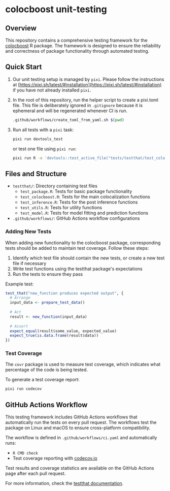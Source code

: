 # colocboost unit-testing

## Overview

This repository contains a comprehensive testing framework for the [colocboost](https://github.com/StatFunGen/colocboost) R package. The framework is designed to ensure the reliability and correctness of package functionality through automated testing.

## Quick Start
   
1. Our unit testing setup is managed by `pixi`.  Please follow the instructions at [https://pixi.sh/latest/#installation](https://pixi.sh/latest/#installation) if you have not already installed `pixi`.

2. In the root of this repository, run the helper script to create a pixi.toml file.  This file is deliberately ignored in `.gitignore` because it is ephemeral and will be regenerated whenever CI is run.

    ```bash
    .github/workflows/create_toml_from_yaml.sh $(pwd)
    ```

3. Run all tests with a `pixi` task:
   ```bash
   pixi run devtools_test
   ```
   or test one file using `pixi run`:
   ```bash
   pixi run R -e 'devtools::test_active_file("tests/testthat/test_colocboost.R")'
   ```

## Files and Structure

- `testthat/`: Directory containing test files
  - `test_package.R`: Tests for basic package functionality
  - `test_colocboost.R`: Tests for the main colocalization functions
  - `test_inference.R`: Tests for the post inference functions
  - `test_utils.R`: Tests for utility functions
  - `test_model.R`: Tests for model fitting and prediction functions
- `.github/workflows/`: GitHub Actions workflow configurations

### Adding New Tests

When adding new functionality to the colocboost package, corresponding tests should be added to maintain test coverage. Follow these steps:

1. Identify which test file should contain the new tests, or create a new test file if necessary
2. Write test functions using the testthat package's expectations
3. Run the tests to ensure they pass

Example test:

```r
test_that("new_function produces expected output", {
  # Arrange
  input_data <- prepare_test_data()
  
  # Act
  result <- new_function(input_data)
  
  # Assert
  expect_equal(result$some_value, expected_value)
  expect_true(is.data.frame(result$data))
})
```

### Test Coverage

The `covr` package is used to measure test coverage, which indicates what percentage of the code is being tested.

To generate a test coverage report:
```bash
pixi run codecov
```

## GitHub Actions Workflow

This testing framework includes GitHub Actions workflows that automatically run the tests on every pull request. The workflows test the package on Linux and macOS to ensure cross-platform compatibility.

The workflow is defined in `.github/workflows/ci.yaml` and automatically runs:
- `R CMD check`
- Test coverage reporting with [codecov.io](codecov.io)

Test results and coverage statistics are available on the GitHub Actions page after each pull request.

For more information, check the [testthat documentation](https://testthat.r-lib.org/).
